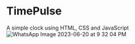 # TimePulse
A simple clock using HTML, CSS and JavaScript
![WhatsApp Image 2023-06-20 at 9 32 04 PM](https://github.com/iRaziaMunir/TimePulse/assets/80644602/90c8d877-1c5a-4e22-8128-0eff205c5684)
